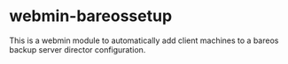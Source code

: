 # webmin-bareossetup

This is a webmin module to automatically add client machines to a bareos backup server director configuration.
